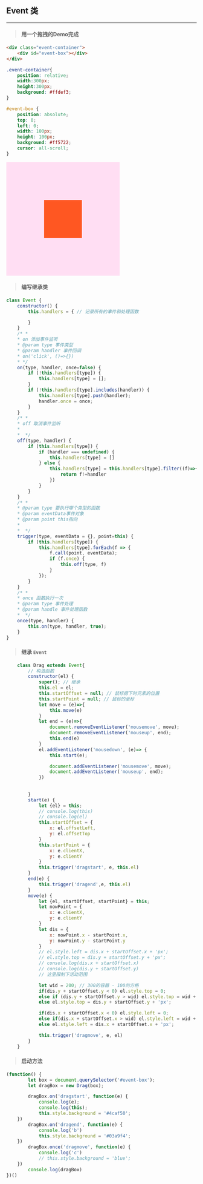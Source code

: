## Event 类

<hr>

> #### 用一个拖拽的Demo完成


```HTML
<div class="event-container">
    <div id="event-box"></div>
</div>
```

```css
.event-container{
    position: relative;
    width:300px;
    height:300px;
    background: #ffdef3;
}

#event-box {
    position: absolute;
    top: 0;
    left: 0;
    width: 100px;
    height: 100px;
    background: #ff5722;
    cursor: all-scroll;
}
```

<div class="event-container">
    <div id="event-box"></div>
</div>

> #### 编写继承类 

```javascript
class Event {
    constructor() {
        this.handlers = { // 记录所有的事件和处理函数

        }
    }
    /* *
    * on 添加事件监听
    * @param type 事件类型
    * @param handler 事件回调
    * on('click', ()=>{})
    * */
    on(type, handler, once=false) {
        if (!this.handlers[type]) {
            this.handlers[type] = [];
        }
        if (!this.handlers[type].includes(handler)) {
            this.handlers[type].push(handler);
            handler.once = once;
        }
    }
    /* *
    * off 取消事件监听
    * 
    *  */
    off(type, handler) {
        if (this.handlers[type]) {
            if (handler === undefined) {
                this.handlers[type] = []
            } else {
                this.handlers[type] = this.handlers[type].filter((f)=>{
                    return f!=handler
                })
            }
        }
    }
    /* *
    * @param type 要执行哪个类型的函数
    * @param eventData事件对象
    * @param point this指向
    * 
    *  */
    trigger(type, eventData = {}, point=this) {
        if (this.handlers[type]) {
            this.handlers[type].forEach(f => {
                f.call(point, eventData);
                if (f.once) {
                    this.off(type, f)
                }
            });
        }
    }
    /* *
    * once 函数执行一次
    * @param type 事件处理
    * @param handle 事件处理函数
    *  */
    once(type, handler) {
        this.on(type, handler, true);
    }
}
```

> #### 继承 `Event`

```javascript
    class Drag extends Event{
        // 构造函数
        constructor(el) {
            super(); // 继承
            this.el = el;
            this.startOffset = null; // 鼠标摁下时元素的位置
            this.startPoint = null; // 鼠标的坐标
            let move = (e)=>{
                this.move(e)
            }
            let end = (e)=>{
                document.removeEventListener('mousemove', move);
                document.removeEventListener('mouseup', end);
                this.end(e)
            }
            el.addEventListener('mousedown', (e)=> {
                this.start(e);

                document.addEventListener('mousemove', move);
                document.addEventListener('mouseup', end);
            })
            
            
        }
        start(e) {
            let {el} = this;
            // console.log(this)
            // console.log(el)
            this.startOffset = {
                x: el.offsetLeft,
                y: el.offsetTop
            }
            this.startPoint = {
                x: e.clientX,
                y: e.clientY
            }
            this.trigger('dragstart', e, this.el)
        }
        end(e) {
            this.trigger('dragend',e, this.el)
        }
        move(e) {
            let {el, startOffset, startPoint} = this;
            let nowPoint = {
                x: e.clientX,
                y: e.clientY
            }
            let dis = {
                x: nowPoint.x - startPoint.x,
                y: nowPoint.y - startPoint.y
            }
            // el.style.left = dis.x + startOffset.x + 'px';
            // el.style.top = dis.y + startOffset.y + 'px';
            // console.log(dis.x + startOffset.x)
            // console.log(dis.y + startOffset.y)
            // 这里限制下活动范围

            let wid = 200; // 300的容器 - 100的方格
            if(dis.y + startOffset.y < 0) el.style.top = 0;
            else if (dis.y + startOffset.y > wid) el.style.top = wid + 'px';
            else el.style.top = dis.y + startOffset.y + 'px';

            if(dis.x + startOffset.x < 0) el.style.left = 0;
            else if(dis.x + startOffset.x > wid) el.style.left = wid + 'px';
            else el.style.left = dis.x + startOffset.x + 'px';

            this.trigger('dragmove', e, el)
        }
    }
```

> #### 启动方法

```javascript
(function() {
        let box = document.querySelector('#event-box');
        let dragBox = new Drag(box);

        dragBox.on('dragstart', function(e) {
            console.log(e);
            console.log(this);
            this.style.background = '#4caf50';
    })
        dragBox.on('dragend', function(e) {
            console.log('b')
            this.style.background = '#03a9f4';
    })
        dragBox.once('dragmove', function(e) {
            console.log('c')
            // this.style.background = 'blue';
    })
        console.log(dragBox)
})()
```


<style>
/* @import url('static/css/code2.css'); */

    .event-container{
        position: relative;
        width:300px;
        height:300px;
        background: #ffdef3;
    }
    #event-box {
        position: absolute;
        top: 100px;
        left: 100px;
        width: 100px;
        height: 100px;
        background: #ff5722;
        cursor: all-scroll;
    }
</style>

<script>
    class Event {
    constructor() {
        this.handlers = { // 记录所有的事件和处理函数

        }
    }
    /* *
    * on 添加事件监听
    * @param type 事件类型
    * @param handler 事件回调
    * on('click', ()=>{})
    * */
    on(type, handler, once=false) {
        if (!this.handlers[type]) {
            this.handlers[type] = [];
        }
        if (!this.handlers[type].includes(handler)) {
            this.handlers[type].push(handler);
            handler.once = once;
        }
    }
    /* *
    * off 取消事件监听
    * 
    *  */
    off(type, handler) {
        if (this.handlers[type]) {
            if (handler === undefined) {
                this.handlers[type] = []
            } else {
                this.handlers[type] = this.handlers[type].filter((f)=>{
                    return f!=handler
                })
            }
        }
    }
    /* *
    * @param type 要执行哪个类型的函数
    * @param eventData事件对象
    * @param point this指向
    * 
    *  */
    trigger(type, eventData = {}, point=this) {
        if (this.handlers[type]) {
            this.handlers[type].forEach(f => {
                f.call(point, eventData);
                if (f.once) {
                    this.off(type, f)
                }
            });
        }
    }
    /* *
    * once 函数执行一次
    * @param type 事件处理
    * @param handle 事件处理函数
    *  */
    once(type, handler) {
        this.on(type, handler, true);
    }
}
        /* 
        * 1.记录摁下时鼠标的位置和元素位置
        * 鼠标位置-摁下时的鼠标位置 = 鼠标移动的位置
        * 元素位置=鼠标移动距离+摁下时元素位置
        **/
    class Drag extends Event{
        // 构造函数
        constructor(el) {
            super(); // 继承
            this.el = el;
            this.startOffset = null; // 鼠标摁下时元素的位置
            this.startPoint = null; // 鼠标的坐标
            let move = (e)=>{
                this.move(e)
            }
            let end = (e)=>{
                document.removeEventListener('mousemove', move);
                document.removeEventListener('mouseup', end);
                this.end(e)
            }
            el.addEventListener('mousedown', (e)=> {
                this.start(e);

                document.addEventListener('mousemove', move);
                document.addEventListener('mouseup', end);
            })
            
            
        }
        start(e) {
            let {el} = this;
            // console.log(this)
            // console.log(el)
            this.startOffset = {
                x: el.offsetLeft,
                y: el.offsetTop
            }
            this.startPoint = {
                x: e.clientX,
                y: e.clientY
            }
            this.trigger('dragstart', e, this.el)
        }
        end(e) {
            this.trigger('dragend',e, this.el)
        }
        move(e) {
            let {el, startOffset, startPoint} = this;
            let nowPoint = {
                x: e.clientX,
                y: e.clientY
            }
            let dis = {
                x: nowPoint.x - startPoint.x,
                y: nowPoint.y - startPoint.y
            }
            // el.style.left = dis.x + startOffset.x + 'px';
            // el.style.top = dis.y + startOffset.y + 'px';
            // console.log(dis.x + startOffset.x)
            // console.log(dis.y + startOffset.y)
            // 这里限制下活动范围

            let wid = 200; // 300的容器 - 100的方格
            if(dis.y + startOffset.y < 0) el.style.top = 0;
            else if (dis.y + startOffset.y > wid) el.style.top = wid + 'px';
            else el.style.top = dis.y + startOffset.y + 'px';

            if(dis.x + startOffset.x < 0) el.style.left = 0;
            else if(dis.x + startOffset.x > wid) el.style.left = wid + 'px';
            else el.style.left = dis.x + startOffset.x + 'px';

            this.trigger('dragmove', e, el)
        }
    }
        
    (function() {
        let box = document.querySelector('#event-box');
        let dragBox = new Drag(box);

        dragBox.on('dragstart', function(e) {
            // console.log(e);
            // console.log(this);
            this.style.background = '#4caf50';
    })
        dragBox.on('dragend', function(e) {
            // console.log('b')
            this.style.background = '#03a9f4';
    })
        dragBox.once('dragmove', function(e) {
            // console.log('c')
            // this.style.background = 'blue';
    })
        // console.log(dragBox)
    })()
    </script>